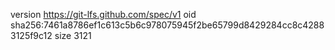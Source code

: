 version https://git-lfs.github.com/spec/v1
oid sha256:7461a8786ef1c613c5b6c978075945f2be65799d8429284cc8c42883125f9c12
size 3121
